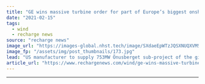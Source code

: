 ```yaml
---
title: "GE wins massive turbine order for part of Europe’s biggest onshore wind project"
date: "2021-02-15"
tags: 
  - wind
  - recharge news
source: "recharge news"
image_url: "https://images-global.nhst.tech/image/SXdaeEpWTzJQSXNUQXVMSjY0NGZHZXN4L0tibXEwUzVZOHhRRWxIejIwND0=/nhst/binary/8e91ac2a35521e12ac7425237c6616b3"
image_fp: "/assets/img/post_thumbnails/173.jpg"
lead: "US manufacturer to supply 753MW Önusberget sub-project of the giant Markbygden wind complex in northern Sweden with its Cypress 5.5MW model"
article_url: "https://www.rechargenews.com/wind/ge-wins-massive-turbine-order-for-part-of-europe-s-biggest-onshore-wind-project/2-1-963259"
---
```


---
